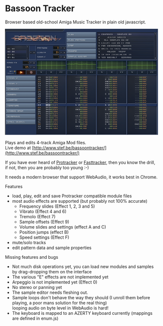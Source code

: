 # Bassoon Tracker

Browser based old-school Amiga Music Tracker in plain old javascript.

![Bassoon Tracker](./skin/screenshot.png?raw=true)

Plays and edits 4-track Amiga Mod files.  
Live demo at [http://www.stef.be/bassoontracker/](http://www.stef.be/bassoontracker/)

If you have ever heard of [Protracker](https://en.wikipedia.org/wiki/Protracker) or [Fasttracker](https://en.wikipedia.org/wiki/FastTracker_2), then you know the drill,   
if not, then you are probably too young :-)

It needs a modern browser that support WebAudio, it works best in Chrome.

Features  
- load, play, edit and save Protracker compatible module files  
- most audio effects are supported (but probably not 100% accurate)
  - Frequency slides (Effect 1, 2, 3 and 5)
  - Vibrato (Effect 4 and 6)
  - Tremolo (Effect 7)
  - Sample offsets (Effect 9)
  - Volume slides and settings (effect A and C)
  - Position jumps (effect B)
  - Speed settings (Effect F)
- mute/solo tracks
- edit pattern data and sample properties

Missing features and bugs
 - Not much disk operations yet, you can load new modules and samples by drag-dropping them on the interface  
 - The various "E" effects are not implemented yet  
 - Arpeggio is not implemented yet (Effect 0)
 - No stereo or panning yet  
 - The sample editor needs fleshing out.  
 - Sample loops don't behave the way they should (I unroll them before playing, a poor mans solution for the real thing)  
   looping audio on byte level in WebAudio is hard!
 - The keyboard is mapped to an AZERTY keyboard currently (mappings are defined in enum.js)  
